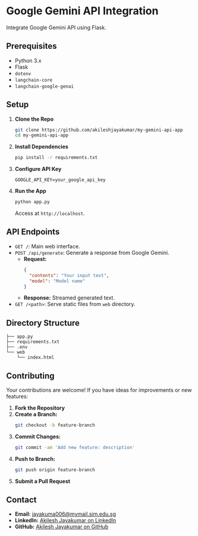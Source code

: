 # Google Gemini API Integration

Integrate Google Gemini API using Flask.

## Prerequisites

- Python 3.x
- Flask
- `dotenv`
- `langchain-core`
- `langchain-google-genai`

## Setup

1. **Clone the Repo**
    ```bash
    git clone https://github.com/akileshjayakumar/my-gemini-api-app
    cd my-gemini-api-app
    ```
2. **Install Dependencies**
    ```bash
    pip install -r requirements.txt
    ```
3. **Configure API Key**
    ```plaintext
    GOOGLE_API_KEY=your_google_api_key
    ```
4. **Run the App**
    ```bash
    python app.py
    ```
    Access at `http://localhost`.

## API Endpoints

- `GET /`: Main web interface.
- `POST /api/generate`: Generate a response from Google Gemini.
  - **Request:**
    ```json
    {
      "contents": "Your input text",
      "model": "Model name"
    }
    ```
  - **Response:** Streamed generated text.
- `GET /<path>`: Serve static files from `web` directory.

## Directory Structure

```
├── app.py
├── requirements.txt
├── .env
└── web
    └── index.html
```

## Contributing

Your contributions are welcome! If you have ideas for improvements or new features:

1. **Fork the Repository**
2. **Create a Branch:**
   ```bash
   git checkout -b feature-branch
   ```
3. **Commit Changes:**
   ```bash
   git commit -am 'Add new feature: description'
   ```
4. **Push to Branch:**
   ```bash
   git push origin feature-branch
   ```
5. **Submit a Pull Request**

## Contact

- **Email:** [jayakuma006@mymail.sim.edu.sg](mailto:jayakuma006@mymail.sim.edu.sg)
- **LinkedIn:** [Akilesh Jayakumar on LinkedIn](https://www.linkedin.com/in/akileshjayakumar/)
- **GitHub:** [Akilesh Jayakumar on GitHub](https://github.com/akileshjayakumar)
